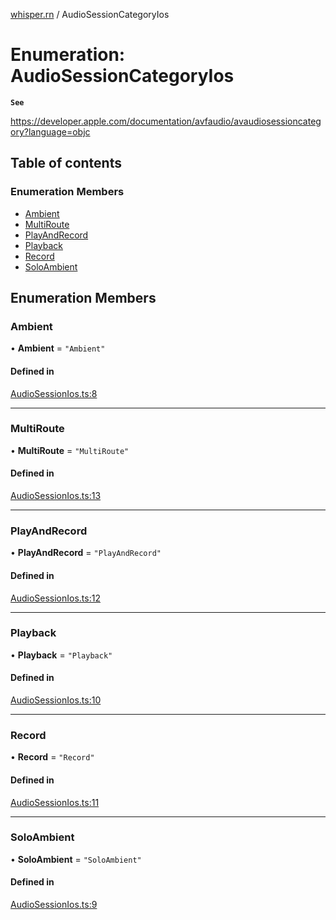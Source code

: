 [whisper.rn](../README.md) / AudioSessionCategoryIos

# Enumeration: AudioSessionCategoryIos

**`See`**

https://developer.apple.com/documentation/avfaudio/avaudiosessioncategory?language=objc

## Table of contents

### Enumeration Members

- [Ambient](AudioSessionCategoryIos.md#ambient)
- [MultiRoute](AudioSessionCategoryIos.md#multiroute)
- [PlayAndRecord](AudioSessionCategoryIos.md#playandrecord)
- [Playback](AudioSessionCategoryIos.md#playback)
- [Record](AudioSessionCategoryIos.md#record)
- [SoloAmbient](AudioSessionCategoryIos.md#soloambient)

## Enumeration Members

### Ambient

• **Ambient** = ``"Ambient"``

#### Defined in

[AudioSessionIos.ts:8](https://github.com/mybigday/whisper.rn/blob/9a3a410/src/AudioSessionIos.ts#L8)

___

### MultiRoute

• **MultiRoute** = ``"MultiRoute"``

#### Defined in

[AudioSessionIos.ts:13](https://github.com/mybigday/whisper.rn/blob/9a3a410/src/AudioSessionIos.ts#L13)

___

### PlayAndRecord

• **PlayAndRecord** = ``"PlayAndRecord"``

#### Defined in

[AudioSessionIos.ts:12](https://github.com/mybigday/whisper.rn/blob/9a3a410/src/AudioSessionIos.ts#L12)

___

### Playback

• **Playback** = ``"Playback"``

#### Defined in

[AudioSessionIos.ts:10](https://github.com/mybigday/whisper.rn/blob/9a3a410/src/AudioSessionIos.ts#L10)

___

### Record

• **Record** = ``"Record"``

#### Defined in

[AudioSessionIos.ts:11](https://github.com/mybigday/whisper.rn/blob/9a3a410/src/AudioSessionIos.ts#L11)

___

### SoloAmbient

• **SoloAmbient** = ``"SoloAmbient"``

#### Defined in

[AudioSessionIos.ts:9](https://github.com/mybigday/whisper.rn/blob/9a3a410/src/AudioSessionIos.ts#L9)
